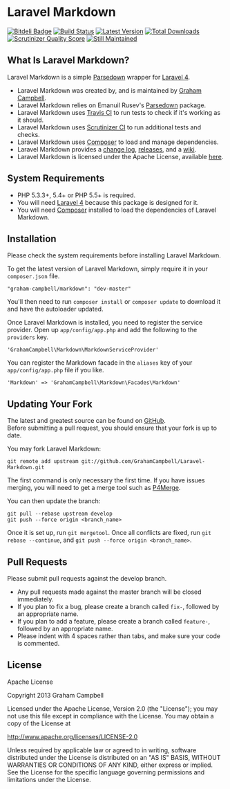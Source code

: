 Laravel Markdown
==============


[![Bitdeli Badge](https://d2weczhvl823v0.cloudfront.net/GrahamCampbell/Laravel-Markdown/trend.png)](https://bitdeli.com/free "Bitdeli Badge")
[![Build Status](https://travis-ci.org/GrahamCampbell/Laravel-Markdown.png?branch=master)](https://travis-ci.org/GrahamCampbell/Laravel-Markdown)
[![Latest Version](https://poser.pugx.org/graham-campbell/markdown/v/stable.png)](https://packagist.org/packages/graham-campbell/markdown)
[![Total Downloads](https://poser.pugx.org/graham-campbell/markdown/downloads.png)](https://packagist.org/packages/graham-campbell/markdown)
[![Scrutinizer Quality Score](https://scrutinizer-ci.com/g/GrahamCampbell/Laravel-Markdown/badges/quality-score.png?s=91550d4afdf2961a89d17eb76b3c26304749d872)](https://scrutinizer-ci.com/g/GrahamCampbell/Laravel-Markdown)
[![Still Maintained](http://stillmaintained.com/GrahamCampbell/Laravel-Markdown.png)](http://stillmaintained.com/GrahamCampbell/Laravel-Markdown)


## What Is Laravel Markdown?

Laravel Markdown is a simple [Parsedown](https://github.com/erusev/parsedown) wrapper for [Laravel 4](http://laravel.com).  

* Laravel Markdown was created by, and is maintained by [Graham Campbell](https://github.com/GrahamCampbell).  
* Laravel Markdown relies on Emanuil Rusev's [Parsedown](https://github.com/erusev/parsedown) package.  
* Laravel Markdown uses [Travis CI](https://travis-ci.org/GrahamCampbell/Laravel-Markdown) to run tests to check if it's working as it should.  
* Laravel Markdown uses [Scrutinizer CI](https://scrutinizer-ci.com/g/GrahamCampbell/Laravel-Markdown) to run additional tests and checks.  
* Laravel Markdown uses [Composer](https://getcomposer.org) to load and manage dependencies.  
* Laravel Markdown provides a [change log](https://github.com/GrahamCampbell/Laravel-Markdown/blob/master/CHANGELOG.md), [releases](https://github.com/GrahamCampbell/Laravel-Markdown/releases), and a [wiki](https://github.com/GrahamCampbell/Laravel-Markdown/wiki).  
* Laravel Markdown is licensed under the Apache License, available [here](https://github.com/GrahamCampbell/Laravel-Markdown/blob/master/LICENSE.md).  


## System Requirements

* PHP 5.3.3+, 5.4+ or PHP 5.5+ is required.
* You will need [Laravel 4](http://laravel.com) because this package is designed for it.  
* You will need [Composer](https://getcomposer.org) installed to load the dependencies of Laravel Markdown.  


## Installation

Please check the system requirements before installing Laravel Markdown.  

To get the latest version of Laravel Markdown, simply require it in your `composer.json` file.

`"graham-campbell/markdown": "dev-master"`

You'll then need to run `composer install` or `composer update` to download it and have the autoloader updated.

Once Laravel Markdown is installed, you need to register the service provider. Open up `app/config/app.php` and add the following to the `providers` key.

`'GrahamCampbell\Markdown\MarkdownServiceProvider'`

You can register the Markdown facade in the `aliases` key of your `app/config/app.php` file if you like.

`'Markdown' => 'GrahamCampbell\Markdown\Facades\Markdown'`


## Updating Your Fork

The latest and greatest source can be found on [GitHub](https://github.com/GrahamCampbell/Laravel-Markdown).  
Before submitting a pull request, you should ensure that your fork is up to date.  

You may fork Laravel Markdown:  

    git remote add upstream git://github.com/GrahamCampbell/Laravel-Markdown.git

The first command is only necessary the first time. If you have issues merging, you will need to get a merge tool such as [P4Merge](http://perforce.com/product/components/perforce_visual_merge_and_diff_tools).  

You can then update the branch:  

    git pull --rebase upstream develop
    git push --force origin <branch_name>

Once it is set up, run `git mergetool`. Once all conflicts are fixed, run `git rebase --continue`, and `git push --force origin <branch_name>`.  


## Pull Requests

Please submit pull requests against the develop branch.  

* Any pull requests made against the master branch will be closed immediately.  
* If you plan to fix a bug, please create a branch called `fix-`, followed by an appropriate name.  
* If you plan to add a feature, please create a branch called `feature-`, followed by an appropriate name.  
* Please indent with 4 spaces rather than tabs, and make sure your code is commented.  


## License

Apache License  

Copyright 2013 Graham Campbell  

Licensed under the Apache License, Version 2.0 (the "License");
you may not use this file except in compliance with the License.
You may obtain a copy of the License at  

 http://www.apache.org/licenses/LICENSE-2.0  

Unless required by applicable law or agreed to in writing, software
distributed under the License is distributed on an "AS IS" BASIS,
WITHOUT WARRANTIES OR CONDITIONS OF ANY KIND, either express or implied.
See the License for the specific language governing permissions and
limitations under the License.  

